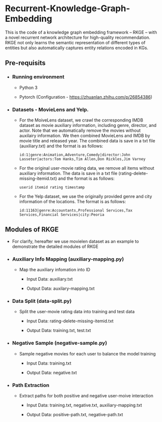 # Recurrent-Knowledge-Graph-Embedding
This is the code of a knowledge graph embedding framework – RKGE – with a novel recurrent network architecture for high-quality recommendation. RKGE not only learns the semantic representation of different types of entities but also automatically captures entity relations encoded in KGs.


## Pre-requisits

- ### Running environment

  - Python 3
  
  - Pytorch (Configuration - https://zhuanlan.zhihu.com/p/26854386)
  

- ### Datasets - MovieLens and Yelp. 

  - For the MoiveLens dataset, we crawl the corresponding IMDB dataset as movie auxiliary information, including genre, director, and actor. Note that we automatically remove the movies without auxilairy information. We then combined MovieLens and IMDB by movie title and released year. The combined data is save in a txt file (auxiliary.txt) and the format is as follows:

    ```
    id:1|genre:Animation,Adventure,Comedy|director:John Lasseter|actors:Tom Hanks,Tim Allen,Don Rickles,Jim Varney
    ```

  - For the original user-movie rating data, we remove all items without auxiliary information. The data is save in a txt file (rating-delete-missing-itemid.txt) and the format is as follows:

    ```
    userid itemid rating timestamp
    ```

   - For the Yelp dataset, we use the originally provided genre and city information of the locations. The format is as follows:

      ```
      id:11163|genre:Accountants,Professional Services,Tax Services,Financial Services|city:Peoria
      ```

## Modules of RKGE

  - For clarify, hereafter we use movielen dataset as an example to demonstrate the detailed modules of RKGE

  - ### Auxiliary Info Mapping (auxiliary-mapping.py)
    
    - Map the auxiliary infomation into ID
    
      - Input Data: auxiliary.txt
    
      - Output Data: auxilary-mapping.txt
    

  - ### Data Split (data-split.py)
  
    - Split the user-movie rating data into training and test data

      - Input Data: rating-delete-missing-itemid.txt

      - Output Data: training.txt, test.txt


  - ### Negative Sample (negative-sample.py)
  
    - Sample negative movies for each user to balance the model training 
  
      - Input Data: training.txt

      - Output Data: negative.txt


  - ### Path Extraction
  
    - Extract paths for both positive and negative user-moive interaction
    
      - Input Data: training.txt, negative.txt, auxiliary-mapping.txt
      
      - Output Data: positive-path.txt, negative-path.txt
